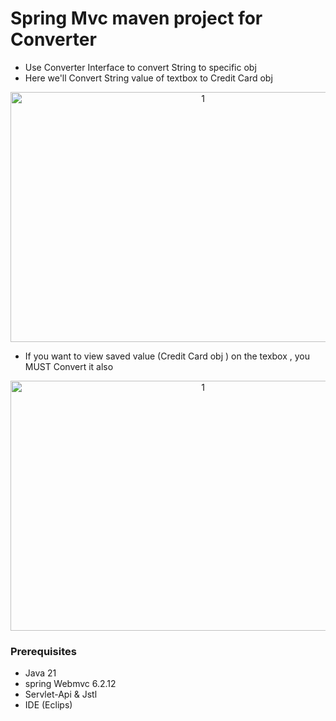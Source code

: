 # Spring Mvc maven project for Converter
- Use Converter Interface to convert String to specific obj
- Here we'll Convert String value of textbox to Credit Card obj
<p align="center">
<img width="600" height="400" alt="1" src="https://github.com/user-attachments/assets/8ee133b0-d4bf-4b43-a28c-f0f0306f5a41" />
</p>

- If you want to view saved value (Credit Card obj ) on the texbox , you MUST Convert it also
<p align="center">
<img width="600" height="400" alt="1" src="https://github.com/user-attachments/assets/730d566c-0087-4c00-a222-feea01ad2e5b" />
</p>

### Prerequisites
- Java 21
- spring Webmvc 6.2.12
- Servlet-Api & Jstl
- IDE (Eclips)
